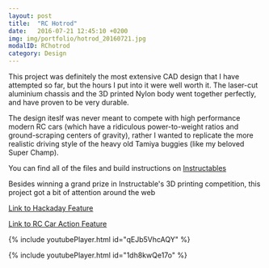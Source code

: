 ```yaml
---
layout: post
title:  "RC Hotrod"
date:   2016-07-21 12:45:10 +0200
img: img/portfolio/hotrod_20160721.jpg
modalID: RChotrod
category: Design
---
```

This project was definitely the most extensive CAD design that I have attempted so far, but the hours I put into it were well worth it. The laser-cut aluminium chassis and the 3D printed Nylon body went together perfectly, and have proven to be very durable.

The design iteslf was never meant to compete with high performance modern RC cars (which have a ridiculous power-to-weight ratios and ground-scraping centers of gravity), rather I wanted to replicate the more realistic driving style of the heavy old Tamiya buggies (like my beloved Super Champ).

You can find all of the files and build instructions on [Instructables](http://www.instructables.com/id/Scratch-Build-an-RC-Car-With-CAD-and-Rapid-Prototy/)

Besides winning a grand prize in Instructable's 3D printing competition, this project got a bit of attention around the web

[Link to Hackaday Feature](http://hackaday.com/2016/07/04/rc-hot-rod-built-completely-from-scratch/)

[Link to RC Car Action Feature](http://www.rccaraction.com/blog/2016/07/06/custom-3d-printed-hot-rod-readers-ride/)

{% include youtubePlayer.html id="qEJb5VhcAQY" %}


{% include youtubePlayer.html id="1dh8kwQe17o" %}